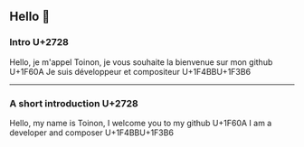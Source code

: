 ## Hello 👋

### Intro U+2728

Hello, je m'appel Toinon, je vous souhaite la bienvenue sur mon github U+1F60A
Je suis développeur et compositeur U+1F4BBU+1F3B6

---

### A short introduction U+2728

Hello, my name is Toinon, I welcome you to my github U+1F60A
I am a developer and composer U+1F4BBU+1F3B6


